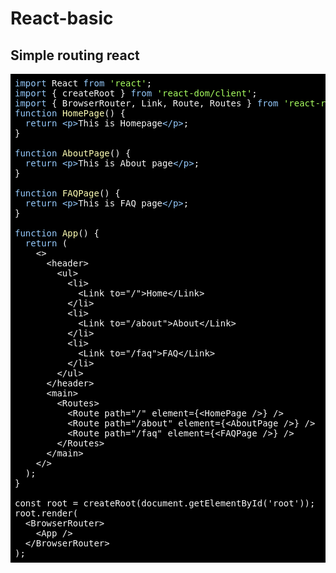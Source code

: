 # React-basic

## Simple routing react
<pre class="hljs" style="display: block; overflow-x: auto; padding: 0.5em; background: rgb(0, 0, 0); color: rgb(248, 248, 248);"><span class="hljs-keyword" style="color: rgb(150, 203, 254);">import</span> React <span class="hljs-keyword" style="color: rgb(150, 203, 254);">from</span> <span class="hljs-string" style="color: rgb(168, 255, 96);">'react'</span>;
<span class="hljs-keyword" style="color: rgb(150, 203, 254);">import</span> { createRoot } <span class="hljs-keyword" style="color: rgb(150, 203, 254);">from</span> <span class="hljs-string" style="color: rgb(168, 255, 96);">'react-dom/client'</span>;
<span class="hljs-keyword" style="color: rgb(150, 203, 254);">import</span> { BrowserRouter, Link, Route, Routes } <span class="hljs-keyword" style="color: rgb(150, 203, 254);">from</span> <span class="hljs-string" style="color: rgb(168, 255, 96);">'react-router-dom'</span>;
<span class="hljs-function"><span class="hljs-keyword" style="color: rgb(150, 203, 254);">function</span> <span class="hljs-title" style="color: rgb(255, 255, 182);">HomePage</span>(<span class="hljs-params"></span>) </span>{
  <span class="hljs-keyword" style="color: rgb(150, 203, 254);">return</span> <span class="xml"><span class="hljs-tag" style="color: rgb(150, 203, 254);">&lt;<span class="hljs-name" style="color: rgb(150, 203, 254);">p</span>&gt;</span>This is Homepage<span class="hljs-tag" style="color: rgb(150, 203, 254);">&lt;/<span class="hljs-name" style="color: rgb(150, 203, 254);">p</span>&gt;</span></span>;
}

<span class="hljs-function"><span class="hljs-keyword" style="color: rgb(150, 203, 254);">function</span> <span class="hljs-title" style="color: rgb(255, 255, 182);">AboutPage</span>(<span class="hljs-params"></span>) </span>{
  <span class="hljs-keyword" style="color: rgb(150, 203, 254);">return</span> <span class="xml"><span class="hljs-tag" style="color: rgb(150, 203, 254);">&lt;<span class="hljs-name" style="color: rgb(150, 203, 254);">p</span>&gt;</span>This is About page<span class="hljs-tag" style="color: rgb(150, 203, 254);">&lt;/<span class="hljs-name" style="color: rgb(150, 203, 254);">p</span>&gt;</span></span>;
}

<span class="hljs-function"><span class="hljs-keyword" style="color: rgb(150, 203, 254);">function</span> <span class="hljs-title" style="color: rgb(255, 255, 182);">FAQPage</span>(<span class="hljs-params"></span>) </span>{
  <span class="hljs-keyword" style="color: rgb(150, 203, 254);">return</span> <span class="xml"><span class="hljs-tag" style="color: rgb(150, 203, 254);">&lt;<span class="hljs-name" style="color: rgb(150, 203, 254);">p</span>&gt;</span>This is FAQ page<span class="hljs-tag" style="color: rgb(150, 203, 254);">&lt;/<span class="hljs-name" style="color: rgb(150, 203, 254);">p</span>&gt;</span></span>;
}

<span class="hljs-function"><span class="hljs-keyword" style="color: rgb(150, 203, 254);">function</span> <span class="hljs-title" style="color: rgb(255, 255, 182);">App</span>(<span class="hljs-params"></span>) </span>{
  <span class="hljs-keyword" style="color: rgb(150, 203, 254);">return</span> (
    &lt;&gt;
      &lt;header&gt;
        &lt;ul&gt;
          &lt;li&gt;
            &lt;Link to="/"&gt;Home&lt;/Link&gt;
          &lt;/li&gt;
          &lt;li&gt;
            &lt;Link to="/about"&gt;About&lt;/Link&gt;
          &lt;/li&gt;
          &lt;li&gt;
            &lt;Link to="/faq"&gt;FAQ&lt;/Link&gt;
          &lt;/li&gt;
        &lt;/ul&gt;
      &lt;/header&gt;
      &lt;main&gt;
        &lt;Routes&gt;
          &lt;Route path="/" element={&lt;HomePage /&gt;} /&gt;
          &lt;Route path="/about" element={&lt;AboutPage /&gt;} /&gt;
          &lt;Route path="/faq" element={&lt;FAQPage /&gt;} /&gt;
        &lt;/Routes&gt;
      &lt;/main&gt;
    &lt;/&gt;
  );
}

const root = createRoot(document.getElementById('root'));
root.render(
  &lt;BrowserRouter&gt;
    &lt;App /&gt;
  &lt;/BrowserRouter&gt;
);
</pre>
